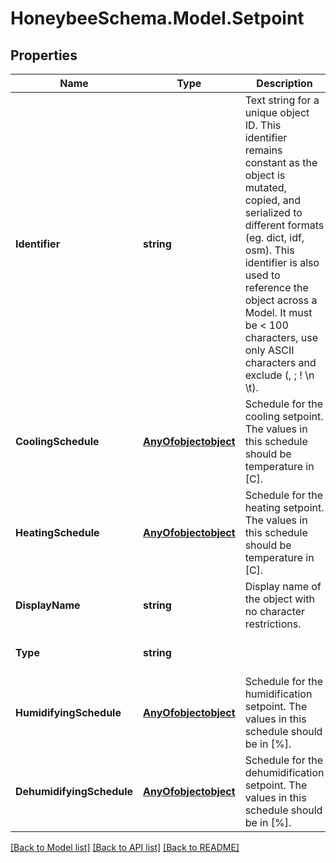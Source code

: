 
# HoneybeeSchema.Model.Setpoint

## Properties

Name | Type | Description | Notes
------------ | ------------- | ------------- | -------------
**Identifier** | **string** | Text string for a unique object ID. This identifier remains constant as the object is mutated, copied, and serialized to different formats (eg. dict, idf, osm). This identifier is also used to reference the object across a Model. It must be &lt; 100 characters, use only ASCII characters and exclude (, ; ! \\n \\t). | 
**CoolingSchedule** | [**AnyOfobjectobject**](AnyOfobjectobject.md) | Schedule for the cooling setpoint. The values in this schedule should be temperature in [C]. | 
**HeatingSchedule** | [**AnyOfobjectobject**](AnyOfobjectobject.md) | Schedule for the heating setpoint. The values in this schedule should be temperature in [C]. | 
**DisplayName** | **string** | Display name of the object with no character restrictions. | [optional] 
**Type** | **string** |  | [optional] [default to "Setpoint"]
**HumidifyingSchedule** | [**AnyOfobjectobject**](AnyOfobjectobject.md) | Schedule for the humidification setpoint. The values in this schedule should be in [%]. | [optional] 
**DehumidifyingSchedule** | [**AnyOfobjectobject**](AnyOfobjectobject.md) | Schedule for the dehumidification setpoint. The values in this schedule should be in [%]. | [optional] 

[[Back to Model list]](../README.md#documentation-for-models)
[[Back to API list]](../README.md#documentation-for-api-endpoints)
[[Back to README]](../README.md)

